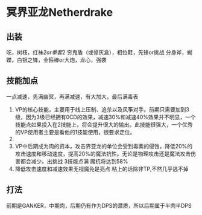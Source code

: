 # 冥界亚龙Netherdrake

## 出装
吃，树枝，红袜*2or拳套*2
穷鬼盾（或骨灰盒），相位鞋，先锋or挑战
分身斧，蝴蝶，白银之锋，金箍棒or大炮，龙心，强袭

## 技能加点
一点减速，先满幽冥，再满减速，有大加大，最后满毒表

1. VP的核心技能，主要用于线上压制、追杀以及风筝对手。前期只需要加到3级，因为3级已经拥有0CD的效果，减速30%和减速40%效果并不明显，一个技能点如果投入在2技能上，将会提升很大的输出。此技能很强大，一个优秀的VP使用者主要是看他的1技能使用，很要求走位。
2. 
3. VP中后期成为肉的资本，攻击界亚龙的单位会受到毒素的侵蚀，降低20%的攻击速度和移动速度，提高20%的魔法抗性。无论是物理攻击还是魔法攻击伤害都会减少。出挑战 3技能点满 魔抗将达到58%
4. 降低攻击速度和减速效果无视魔免是亮点
粘上的话除非TP,不然几乎逃不掉

## 打法
前期是GANKER，中期肉，后期仍有作为DPS的潜质，所以后期属于半肉半DPS